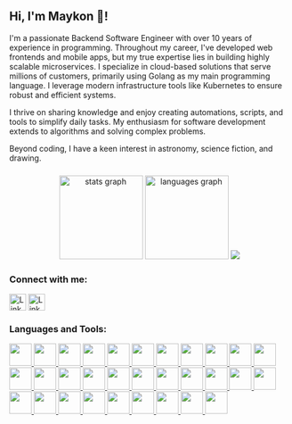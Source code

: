 <h2 align="left">Hi, I'm Maykon 👋!</h2>

<p>
I'm a passionate Backend Software Engineer with over 10 years of experience in programming. Throughout my career, I've developed web frontends and mobile apps, but my true expertise lies in building highly scalable microservices. I specialize in cloud-based solutions that serve millions of customers, primarily using Golang as my main programming language. I leverage modern infrastructure tools like Kubernetes to ensure robust and efficient systems.
</p>

<p>
I thrive on sharing knowledge and enjoy creating automations, scripts, and tools to simplify daily tasks. My enthusiasm for software development extends to algorithms and solving complex problems.
</p>

<p>
Beyond coding, I have a keen interest in astronomy, science fiction, and drawing.
</p>

###

<div align="center">
  <img src="https://github-readme-stats.vercel.app/api?username=maykonlf&theme=dracula" height="150" alt="stats graph"  />
  <img src="https://github-readme-stats.vercel.app/api/top-langs?username=maykonlf&locale=en&hide_title=false&layout=compact&card_width=320&langs_count=5&theme=dracula&hide_border=false" height="150" alt="languages graph"  />
  <img src="https://github-readme-streak-stats.herokuapp.com/?user=maykonlf">
</div>

###

<h3 align="left">Connect with me:</h3>
<p align="left">
    <a href="https://linkedin.com/in/maykonlsf" target="blank"><img align="center" src="https://img.shields.io/static/v1?message=LinkedIn&logo=linkedin&label=&color=0077B5&logoColor=white&labelColor=&style=for-the-badge" alt="LinkedIn" height="30" /></a>
    <a href="https://maykonlsf.medium.com/" target="blank"><img align="center" src="https://img.shields.io/static/v1?message=Medium&logo=medium&label=&color=black&logoColor=white&labelColor=&style=for-the-badge" alt="LinkedIn" height="30" /></a>
</p>

###

<h3 align="left">Languages and Tools:</h3>
<p align="left">
    <a href="https://go.dev/" target="blank">
        <img src="https://cdn.jsdelivr.net/gh/devicons/devicon@latest/icons/go/go-original-wordmark.svg"
            height="40"/>
    </a>
    <a href="https://www.python.org/" target="blank">
        <img src="https://cdn.jsdelivr.net/gh/devicons/devicon@latest/icons/python/python-original.svg"
            height="40"/>
    </a>
    <a href="https://nodejs.org" target="blank">
        <img src="https://cdn.jsdelivr.net/gh/devicons/devicon@latest/icons/nodejs/nodejs-original.svg"
            height="40"/>
    </a>
    <a href="https://learn.microsoft.com/en-us/dotnet/" target="blank">
        <img src="https://cdn.jsdelivr.net/gh/devicons/devicon@latest/icons/dotnetcore/dotnetcore-original.svg"
            height="40"/>
    </a>
    <a href="https://kotlinlang.org/" target="blank">
        <img src="https://cdn.jsdelivr.net/gh/devicons/devicon@latest/icons/kotlin/kotlin-original.svg"
            height="40"/>
    </a>
    <a href="https://www.gnu.org/software/bash/" target="blank">
        <img src="https://cdn.jsdelivr.net/gh/devicons/devicon@latest/icons/bash/bash-original.svg"
            height="40"/>
    </a>
    <a href="https://www.ruby-lang.org" target="blank">
        <img src="https://cdn.jsdelivr.net/gh/devicons/devicon@latest/icons/ruby/ruby-original.svg"
            height="40"/>
    </a>
    <a href="https://grpc.io/" target="blank">
        <img src="https://cdn.jsdelivr.net/gh/devicons/devicon@latest/icons/grpc/grpc-original.svg"
            height="40"/>
    </a>
    <a href="https://vuejs.org/" target="blank">
        <img src="https://cdn.jsdelivr.net/gh/devicons/devicon@latest/icons/vuejs/vuejs-original.svg"
            height="40"/>
    </a>
    <a href="https://www.docker.com/" target="blank">
        <img src="https://cdn.jsdelivr.net/gh/devicons/devicon@latest/icons/docker/docker-original.svg"
            height="40"/>
    </a>
    <a href="https://kubernetes.io" target="blank">
        <img src="https://cdn.jsdelivr.net/gh/devicons/devicon@latest/icons/kubernetes/kubernetes-original.svg"
            height="40"/>
    </a>
    <a href="https://helm.sh/" target="blank">
        <img src="https://cdn.jsdelivr.net/gh/devicons/devicon@latest/icons/helm/helm-original.svg"
            height="40"/>
    </a>
    <a href="https://www.rabbitmq.com/" target="blank">
        <img src="https://cdn.jsdelivr.net/gh/devicons/devicon@latest/icons/rabbitmq/rabbitmq-original.svg"
            height="40"/>
    </a>
    <a href="https://kafka.apache.org/" target="blank">
        <img src="https://cdn.jsdelivr.net/gh/devicons/devicon@latest/icons/apachekafka/apachekafka-original.svg"
            height="40"/>
    </a>
    <a href="https://www.mongodb.com/" target="blank">
        <img src="https://cdn.jsdelivr.net/gh/devicons/devicon@latest/icons/mongodb/mongodb-original.svg"
            height="40"/>
    </a>
    <a href="https://www.postgresql.org/" target="blank">
        <img src="https://cdn.jsdelivr.net/gh/devicons/devicon@latest/icons/postgresql/postgresql-original.svg"
            height="40"/>
    </a>
    <a href="https://neo4j.com/" target="blank">
        <img src="https://cdn.jsdelivr.net/gh/devicons/devicon@latest/icons/neo4j/neo4j-original.svg"
            height="40"/>
    </a>
    <a href="https://redis.io/" target="blank">
        <img src="https://cdn.jsdelivr.net/gh/devicons/devicon@latest/icons/redis/redis-original.svg"
            height="40"/>
    </a>
    <a href="https://firebase.google.com" target="blank">
        <img src="https://cdn.jsdelivr.net/gh/devicons/devicon@latest/icons/firebase/firebase-original.svg"
            height="40"/>
    </a>
    <a href="https://prometheus.io/" target="blank">
        <img src="https://cdn.jsdelivr.net/gh/devicons/devicon@latest/icons/prometheus/prometheus-original.svg"
            height="40"/>
    </a>
    <a href="https://opentelemetry.io/" target="blank">
        <img src="https://cdn.jsdelivr.net/gh/devicons/devicon@latest/icons/opentelemetry/opentelemetry-original.svg"
            height="40"/>
    </a>
    <a href="https://www.arduino.cc/" target="blank">
        <img src="https://cdn.jsdelivr.net/gh/devicons/devicon@latest/icons/arduino/arduino-original.svg"
            height="40"/>
    </a>
    <a href="https://cloud.google.com/" target="blank">
        <img src="https://cdn.jsdelivr.net/gh/devicons/devicon@latest/icons/googlecloud/googlecloud-original.svg"
            height="40"/>
    </a>
    <a href="https://aws.amazon.com/" target="blank">
        <img src="https://cdn.jsdelivr.net/gh/devicons/devicon@latest/icons/amazonwebservices/amazonwebservices-original-wordmark.svg"
            height="40"/>
    </a>
    <a href="https://jupyter.org/" target="blank">
        <img src="https://cdn.jsdelivr.net/gh/devicons/devicon@latest/icons/jupyter/jupyter-original.svg"
            height="40"/>
    </a>
    <a href="https://www.cypress.io/" target="blank">
        <img src="https://cdn.jsdelivr.net/gh/devicons/devicon@latest/icons/cypressio/cypressio-original.svg"
            height="40"/>
    </a>
    <a href="https://grafana.com/" target="blank">
        <img src="https://cdn.jsdelivr.net/gh/devicons/devicon@latest/icons/grafana/grafana-original.svg"
            height="40"/>
    </a>
    <a href="https://k6.io/" target="blank">
        <img src="https://cdn.jsdelivr.net/gh/devicons/devicon@latest/icons/k6/k6-original.svg"
            height="40"/>
    </a>
    <a href="https://www.openapis.org/" target="blank">
        <img src="https://cdn.jsdelivr.net/gh/devicons/devicon@latest/icons/openapi/openapi-original.svg"
            height="40"/>
    </a>
    <a href="https://socket.io/" target="blank">
        <img src="https://cdn.jsdelivr.net/gh/devicons/devicon@latest/icons/socketio/socketio-original.svg"
            height="40"/>
    </a>
    <a href="https://spring.io/" target="blank">
        <img src="https://cdn.jsdelivr.net/gh/devicons/devicon@latest/icons/spring/spring-original.svg"
            height="40"/>
    </a>
</p>

###